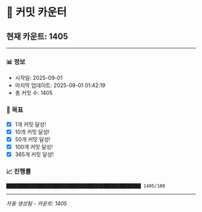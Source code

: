 # 🔢 커밋 카운터

## 현재 카운트: 1405

---

### 📊 정보
- 시작일: 2025-09-01
- 마지막 업데이트: 2025-09-01 01:42:19
- 총 커밋 수: 1405

### 🎯 목표
- [x] 1개 커밋 달성!
- [x] 10개 커밋 달성!
- [x] 50개 커밋 달성!
- [x] 100개 커밋 달성!
- [x] 365개 커밋 달성!

### 📈 진행률
```
██████████████████████████████████████████████████ 1405/100
```

---
*자동 생성됨 - 카운트: 1405*
